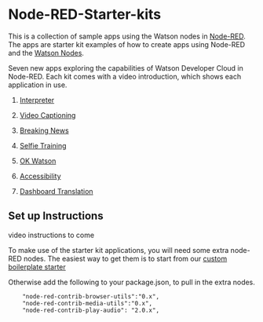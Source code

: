 # Node-RED-Starter-kits
This is a collection of sample apps using the Watson nodes in [Node-RED](nodered.org). The apps are starter kit examples of
how to create apps using Node-RED and the [Watson Nodes](https://github.com/watson-developer-cloud/node-red-labs).

Seven new apps exploring the capabilities of Watson Developer Cloud in Node-RED.
Each kit comes with a video introduction, which shows each application in use.

1. [Interpreter](interpreter/README.md)

2. [Video Captioning](video_captioning/README.md)

3. [Breaking News](breaking_news/README.md)

4. [Selfie Training](selfie_training/README.md)

5. [OK Watson](ok_watson/README.md)

6. [Accessibility](accessibility/README.md)

7. [Dashboard Translation](dashboard_translation/README.md)


## Set up Instructions
video instructions to come

To make use of the starter kit applications, you will need some extra node-RED nodes. The easiest way
to get them is to start from our [custom boilerplate starter](https://github.com/watson-developer-cloud/node-red-bluemix-starter)

Otherwise add the following to your package.json, to pull in the extra nodes.
````
    "node-red-contrib-browser-utils":"0.x",
    "node-red-contrib-media-utils":"0.x",
    "node-red-contrib-play-audio": "2.0.x",
````
